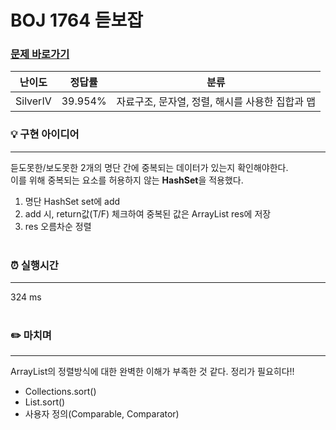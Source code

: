 # BOJ 1764 듣보잡
### [문제 바로가기](https://www.acmicpc.net/problem/1764)
| 난이도 | 정답률 | 분류 |
| ------ | ------ | ------ |
|  SilverIV | 39.954% | 자료구조, 문자열, 정렬, 해시를 사용한 집합과 맵 |

### 💡 구현 아이디어
---
듣도못한/보도못한 2개의 명단 간에 중복되는 데이터가 있는지 확인해야한다.<br/>
이를 위해 중복되는 요소를 허용하지 않는 **HashSet**을 적용했다.
1. 명단 HashSet set에 add
2. add 시, return값(T/F) 체크하여 중복된 값은 ArrayList res에 저장
3. res 오름차순 정렬 <br/><br/>


### ⏰ 실행시간
---
324 ms<br/><br/>


### ✏️ 마치며
---
ArrayList의 정렬방식에 대한 완벽한 이해가 부족한 것 같다. 정리가 필요히다!!
- Collections.sort()
- List.sort()
- 사용자 정의(Comparable, Comparator)
